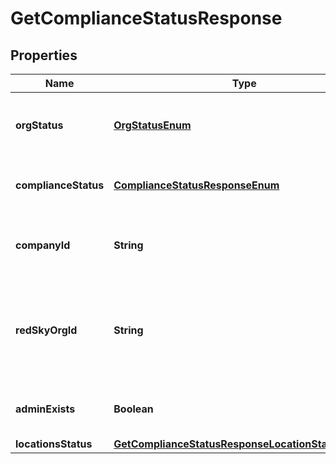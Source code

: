 

# GetComplianceStatusResponse


## Properties

| Name | Type | Description | Notes |
|------------ | ------------- | ------------- | -------------|
|**orgStatus** | [**OrgStatusEnum**](OrgStatusEnum.md) | The RedSky account configuration status for the organization. |  |
|**complianceStatus** | [**ComplianceStatusResponseEnum**](ComplianceStatusResponseEnum.md) | The RedSky account&#39;s compliance status. |  |
|**companyId** | **String** | The RedSky held token from the secret response. |  [optional] |
|**redSkyOrgId** | **String** | The RedSky organization ID for the organization which can be found in the RedSky portal. |  [optional] |
|**adminExists** | **Boolean** | &#x60;true&#x60; if an Admin has been created in RedSky. |  [optional] |
|**locationsStatus** | [**GetComplianceStatusResponseLocationStatusObject**](GetComplianceStatusResponseLocationStatusObject.md) |  |  [optional] |



